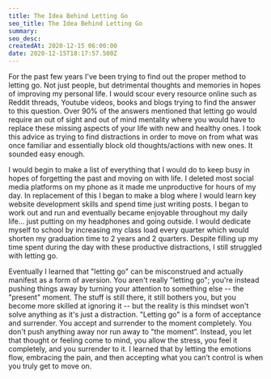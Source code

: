 ```yaml
---
title: The Idea Behind Letting Go
seo_title: The Idea Behind Letting Go
summary: 
seo_desc: 
createdAt: 2020-12-15 06:00:00
date: 2020-12-15T18:17:57.500Z
---
```


For the past few years I've been trying to find out the proper method to letting go. Not just people, but detrimental thoughts and memories in hopes of improving my personal life. I would scour every resource online such as Reddit threads, Youtube videos, books and blogs trying to find the answer to this question. Over 90% of the answers mentioned that letting go would require an out of sight and out of mind mentality where you would have to  replace these missing aspects of your life with new and healthy ones. I took this advice as trying to find distractions in order to move on from what was once familiar and essentially block old thoughts/actions with new ones. It sounded easy enough. 

I would begin to make a list of everything that I would do to keep busy in hopes of forgetting the past and moving on with life. I deleted most social media platforms on my phone as it made me unproductive for hours of my day. In replacement of this I began to make a blog where I would learn key website development skills and spend time just writing posts. I began to work out and run and eventually became enjoyable throughout my daily life… just putting on my headphones and going outside. I would dedicate myself to school by increasing my class load every quarter which would shorten my graduation time to 2 years and 2 quarters. Despite filling up my time spent during the day with these productive distractions,  I still struggled with letting go. 

Eventually I learned that "letting go" can be misconstrued and actually manifest as a form of aversion. You aren't really "letting go"; you're instead pushing things away by turning your attention to something else -- the "present" moment. The stuff is still there, it still bothers you, but you become more skilled at ignoring it -- but the reality is this mindset won't solve anything as it's just a distraction. "Letting go" is a form of acceptance and surrender. You accept and surrender to the moment completely. You don't push anything away nor run away to "the moment”. Instead, you let that thought or feeling come to mind, you allow the stress, you feel it completely, and you surrender to it. I learned that by letting the emotions flow, embracing the pain, and then accepting what you can’t control is when you truly get to move on.

